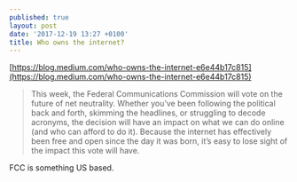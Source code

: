 ```yaml
---
published: true
layout: post
date: '2017-12-19 13:27 +0100'
title: Who owns the internet?
---
```

[https://blog.medium.com/who-owns-the-internet-e6e44b17c815](https://blog.medium.com/who-owns-the-internet-e6e44b17c815)

> This week, the Federal Communications Commission will vote on the future of net neutrality. Whether you’ve been following the political back and forth, skimming the headlines, or struggling to decode acronyms, the decision will have an impact on what we can do online (and who can afford to do it). Because the internet has effectively been free and open since the day it was born, it’s easy to lose sight of the impact this vote will have.

FCC is something US based.
